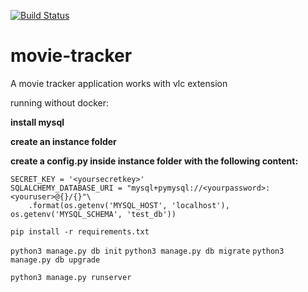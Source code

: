 [![Build Status](https://travis-ci.org/docoprusta/movie-tracker.svg?branch=master)](https://https://travis-ci.org/docoprusta/movie-tracker)

# movie-tracker
A movie tracker application works with vlc extension  

running without docker:

**install mysql**

**create an instance folder**

**create a config.py inside instance folder with the following content:**

```
SECRET_KEY = '<yoursecretkey>'
SQLALCHEMY_DATABASE_URI = "mysql+pymysql://<yourpassword>:<youruser>@{}/{}"\
    .format(os.getenv('MYSQL_HOST', 'localhost'), os.getenv('MYSQL_SCHEMA', 'test_db')) 
```

`pip install -r requirements.txt`

`python3 manage.py db init`
`python3 manage.py db migrate`
`python3 manage.py db upgrade`

`python3 manage.py runserver`

